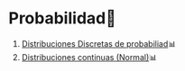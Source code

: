 # Probabilidad🍎

  1. [Distribuciones Discretas de probabiliad](https://github.com/Yesenia-AriasC/Probabilidad/blob/main/Probabilidad_distrosDiscretas_Básicos.ipynb)📊
  2. [Distribuciones continuas (Normal)](https://github.com/Yesenia-AriasC/Probabilidad/blob/main/Distribucion_normal.ipynb)📊
